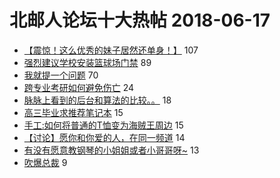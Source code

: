 # 北邮人论坛十大热帖 2018-06-17

- [【震惊！这么优秀的妹子居然还单身！】](https://bbs.byr.cn/article/Friends/1874242) 107
- [强烈建议学校安装篮球场门禁](https://bbs.byr.cn/article/Talking/6012743) 89
- [我就提一个问题](https://bbs.byr.cn/article/Basketball/608925) 70
- [跨专业考研如何避免伤亡](https://bbs.byr.cn/article/AimGraduate/1144921) 24
- [脉脉上看到的后台和算法的比较。。](https://bbs.byr.cn/article/Job/1976143) 18
- [高三毕业求推荐笔记本](https://bbs.byr.cn/article/Notebook/176455) 15
- [手工:如何将普通的T恤变为海贼王周边](https://bbs.byr.cn/article/DIYLife/46544) 15
- [【讨论】愿你和你爱的人，在同一频道](https://bbs.byr.cn/article/Feeling/3063064) 14
- [有没有愿意教钢琴的小姐姐或者小哥哥呀~](https://bbs.byr.cn/article/Music/339568) 13
- [吹爆总裁](https://bbs.byr.cn/article/Football/810045805) 9


